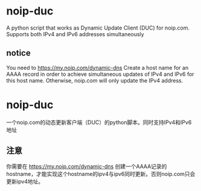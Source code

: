 # noip-duc
A python script that works as Dynamic Update Client (DUC) for noip.com. Supports both IPv4 and IPv6 addresses simultaneously

## notice
You need to https://my.noip.com/dynamic-dns Create a host name for an AAAA record in order to achieve simultaneous updates of IPv4 and IPv6 for this host name. Otherwise, noip.com will only update the IPv4 address.

# noip-duc
一个noip.com的动态更新客户端（DUC）的python脚本。同时支持IPv4和IPv6地址

## 注意
你需要在 https://my.noip.com/dynamic-dns 创建一个AAAA记录的hostname，才能实现这个hostname的ipv4与ipv6同时更新。否则noip.com只会更新ipv4地址。
